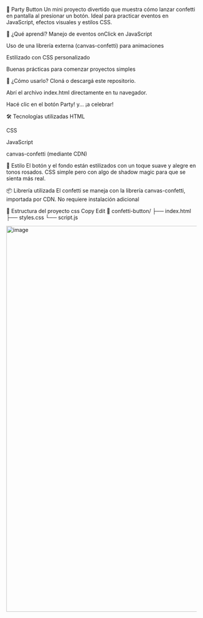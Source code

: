 
🎉 Party Button
Un mini proyecto divertido que muestra cómo lanzar confetti en pantalla al presionar un botón. Ideal para practicar eventos en JavaScript, efectos visuales y estilos CSS.

🧠 ¿Qué aprendí?
Manejo de eventos onClick en JavaScript

Uso de una librería externa (canvas-confetti) para animaciones

Estilizado con CSS personalizado

Buenas prácticas para comenzar proyectos simples

🚀 ¿Cómo usarlo?
Cloná o descargá este repositorio.

Abrí el archivo index.html directamente en tu navegador.

Hacé clic en el botón Party! y... ¡a celebrar!

🛠️ Tecnologías utilizadas
HTML

CSS

JavaScript

canvas-confetti (mediante CDN)

💅 Estilo
El botón y el fondo están estilizados con un toque suave y alegre en tonos rosados. CSS simple pero con algo de shadow magic para que se sienta más real.

📦 Librería utilizada
El confetti se maneja con la librería canvas-confetti, importada por CDN. No requiere instalación adicional


<script src="https://cdn.jsdelivr.net/npm/canvas-confetti@1.6.0/dist/confetti.browser.min.js"></script>


📁 Estructura del proyecto
css
Copy
Edit
📁 confetti-button/
├── index.html
├── styles.css
└── script.js


<img width="1920" height="1020" alt="image" src="https://github.com/user-attachments/assets/45627d4e-89cd-4824-8c89-7a95cd2cc822" />
